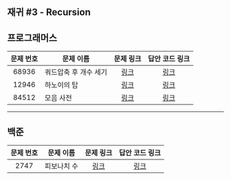 ## 재귀 #3 - Recursion

프로그래머스
----------
| 문제 번호 | 문제 이름 | 문제 링크 | 답안 코드 링크 |
|:---:|---|:---:|:---:|
| 68936 | 쿼드압축 후 개수 세기 | [링크](https://school.programmers.co.kr/learn/courses/30/lessons/68936) | [링크](https://github.com/nicky-day/CodingTest/blob/main/src/main/java/org/example/recursion/programmers/001-%EC%BF%BC%EB%93%9C%EC%95%95%EC%B6%95_%ED%9B%84_%EA%B0%9C%EC%88%98_%EC%84%B8%EA%B8%B0.java) |
| 12946 | 하노이의 탑 | [링크](https://school.programmers.co.kr/learn/courses/30/lessons/12946) | [링크](https://github.com/nicky-day/CodingTest/blob/main/src/main/java/org/example/recursion/programmers/002-%ED%95%98%EB%85%B8%EC%9D%B4%EC%9D%98_%ED%83%91.java) |
| 84512 | 모음 사전 | [링크](https://school.programmers.co.kr/learn/courses/30/lessons/84512) | [링크](https://github.com/nicky-day/CodingTest/blob/main/src/main/java/org/example/recursion/programmers/003-%EB%AA%A8%EC%9D%8C_%EC%82%AC%EC%A0%84.java) |
----------

백준
------------
| 문제 번호 | 문제 이름 | 문제 링크 | 답안 코드 링크 |
|:-----:|---|:---:|:---:|
| 2747  | 피보나치 수 | [링크](https://www.acmicpc.net/problem/2747) | [링크](https://github.com/nicky-day/CodingTest/blob/main/src/main/java/org/example/recursion/boj/001-%ED%94%BC%EB%B3%B4%EB%82%98%EC%B9%98_%EC%88%98.java) | 
